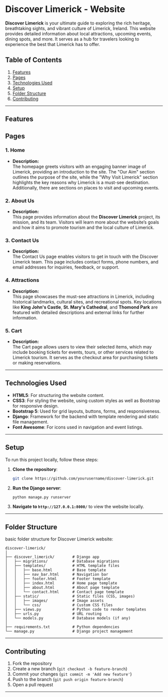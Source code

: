 # Discover Limerick - Website

**Discover Limerick** is your ultimate guide to exploring the rich heritage, breathtaking sights, and vibrant culture of Limerick, Ireland. This website provides detailed information about local attractions, upcoming events, dining spots, and more. It serves as a hub for travelers looking to experience the best that Limerick has to offer.

## Table of Contents
1. [Features](#features)
2. [Pages](#pages)
3. [Technologies Used](#technologies-used)
4. [Setup](#setup)
5. [Folder Structure](#folder-structure)
6. [Contributing](#contributing)

---

## Features

## Pages

### 1. **Home**
- **Description:**  
  The homepage greets visitors with an engaging banner image of Limerick, providing an introduction to the site. The "Our Aim" section outlines the purpose of the site, while the "Why Visit Limerick" section highlights the key reasons why Limerick is a must-see destination. Additionally, there are sections on places to visit and upcoming events.

### 2. **About Us**
- **Description:**  
  This page provides information about the **Discover Limerick** project, its mission, and its team. Visitors will learn more about the website’s goals and how it aims to promote tourism and the local culture of Limerick.

### 3. **Contact Us**
- **Description:**  
  The Contact Us page enables visitors to get in touch with the Discover Limerick team. This page includes contact forms, phone numbers, and email addresses for inquiries, feedback, or support.

### 4. **Attractions**
- **Description:**  
  This page showcases the must-see attractions in Limerick, including historical landmarks, cultural sites, and recreational spots. Key locations like **King John's Castle**, **St. Mary's Cathedral**, and **Thomond Park** are featured with detailed descriptions and external links for further information.

### 5. **Cart**
- **Description:**  
  The Cart page allows users to view their selected items, which may include booking tickets for events, tours, or other services related to Limerick tourism. It serves as the checkout area for purchasing tickets or making reservations.


---

## Technologies Used

- **HTML5**: For structuring the website content.
- **CSS3**: For styling the website, using custom styles as well as Bootstrap for responsive design.
- **Bootstrap 5**: Used for grid layouts, buttons, forms, and responsiveness.
- **Django**: Framework for the backend with template rendering and static file management.
- **Font Awesome**: For icons used in navigation and event listings.
  
---

## Setup

To run this project locally, follow these steps:

1. **Clone the repository**:
   ```bash
   git clone https://github.com/yourusername/discover-limerick.git
   ```

2. **Run the Django server**:
   ```bash
   python manage.py runserver
   ```

3. **Navigate to `http://127.0.0.1:8000/`** to view the website locally.

---

## Folder Structure

basic folder structure for Discover Limerick website:

```
discover-limerick/
│
├── discover_limerick/        # Django app
│   ├── migrations/           # Database migrations
│   ├── templates/            # HTML template files
│   │   ├── base.html         # Base template
│   │   ├── nav_bar.html      # Navigation bar
│   │   ├── footer.html       # Footer template
│   │   ├── index.html        # Home page template
│   │   ├── about.html        # About page template
│   │   └── contact.html      # Contact page template
│   ├── static/               # Static files (CSS, images)
│   │   ├── images/           # Image assets
│   │   └── css/              # Custom CSS files
│   ├── views.py              # Python code to render templates
│   ├── urls.py               # URL routing
│   └── models.py             # Database models (if any)
│
├── requirements.txt          # Python dependencies
└── manage.py                 # Django project management
```

---

## Contributing

1. Fork the repository
2. Create a new branch (`git checkout -b feature-branch`)
3. Commit your changes (`git commit -m 'Add new feature'`)
4. Push to the branch (`git push origin feature-branch`)
5. Open a pull request

---


